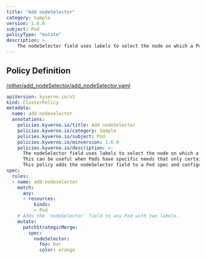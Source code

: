 ```yaml
---
title: "Add nodeSelector"
category: Sample
version: 1.6.0
subject: Pod
policyType: "mutate"
description: >
    The nodeSelector field uses labels to select the node on which a Pod can be scheduled. This can be useful when Pods have specific needs that only certain nodes in a cluster can provide. This policy adds the nodeSelector field to a Pod spec and configures it with labels `foo` and `color`.
---
```


## Policy Definition
<a href="https://github.com/kyverno/policies/raw/main//other/add_nodeSelector/add_nodeSelector.yaml" target="-blank">/other/add_nodeSelector/add_nodeSelector.yaml</a>

```yaml
apiVersion: kyverno.io/v1
kind: ClusterPolicy
metadata:
  name: add-nodeselector
  annotations:
    policies.kyverno.io/title: Add nodeSelector
    policies.kyverno.io/category: Sample
    policies.kyverno.io/subject: Pod
    policies.kyverno.io/minversion: 1.6.0
    policies.kyverno.io/description: >-
      The nodeSelector field uses labels to select the node on which a Pod can be scheduled.
      This can be useful when Pods have specific needs that only certain nodes in a cluster can provide.
      This policy adds the nodeSelector field to a Pod spec and configures it with labels `foo` and `color`.
spec:
  rules:
  - name: add-nodeselector
    match:
      any:
      - resources:
          kinds:
          - Pod
    # Adds the `nodeSelector` field to any Pod with two labels.
    mutate:
      patchStrategicMerge:
        spec:
          nodeSelector:
            foo: bar
            color: orange
```
